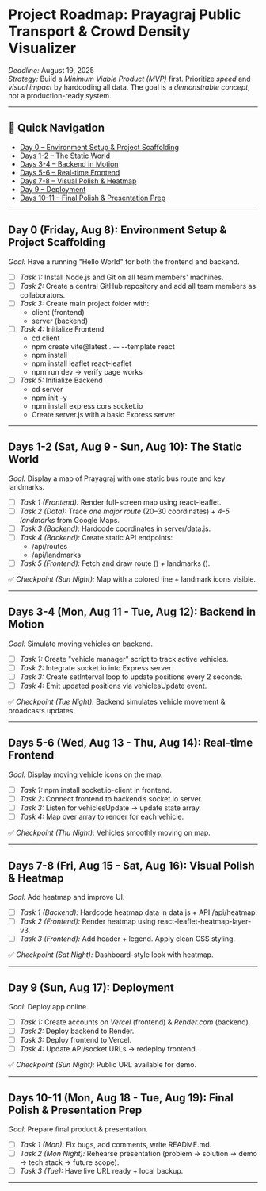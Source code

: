 # Project Roadmap: Prayagraj Public Transport & Crowd Density Visualizer
*Deadline:* August 19, 2025  
*Strategy:* Build a *Minimum Viable Product (MVP)* first. Prioritize *speed* and *visual impact* by hardcoding all data. The goal is a *demonstrable concept*, not a production-ready system.

---

## 📌 Quick Navigation
- [Day 0 – Environment Setup & Project Scaffolding](#day-0-friday-aug-8-environment-setup--project-scaffolding)
- [Days 1-2 – The Static World](#days-1-2-sat-aug-9---sun-aug-10-the-static-world)
- [Days 3-4 – Backend in Motion](#days-3-4-mon-aug-11---tue-aug-12-backend-in-motion)
- [Days 5-6 – Real-time Frontend](#days-5-6-wed-aug-13---thu-aug-14-real-time-frontend)
- [Days 7-8 – Visual Polish & Heatmap](#days-7-8-fri-aug-15---sat-aug-16-visual-polish--heatmap)
- [Day 9 – Deployment](#day-9-sun-aug-17-deployment)
- [Days 10-11 – Final Polish & Presentation Prep](#days-10-11-mon-aug-18---tue-aug-19-final-polish--presentation-prep)

---

## Day 0 (Friday, Aug 8): Environment Setup & Project Scaffolding
*Goal:* Have a running "Hello World" for both the frontend and backend.

- [ ] *Task 1:* Install Node.js and Git on all team members' machines.  
- [ ] *Task 2:* Create a central GitHub repository and add all team members as collaborators.  
- [ ] *Task 3:* Create main project folder with:
  - client (frontend)
  - server (backend)  
- [ ] *Task 4:* Initialize Frontend  
  - cd client  
  - npm create vite@latest . -- --template react  
  - npm install  
  - npm install leaflet react-leaflet  
  - npm run dev → verify page works  
- [ ] *Task 5:* Initialize Backend  
  - cd server  
  - npm init -y  
  - npm install express cors socket.io  
  - Create server.js with a basic Express server  

---

## Days 1-2 (Sat, Aug 9 - Sun, Aug 10): The Static World
*Goal:* Display a map of Prayagraj with one static bus route and key landmarks.

- [ ] *Task 1 (Frontend):* Render full-screen map using react-leaflet.  
- [ ] *Task 2 (Data):* Trace *one major route* (20–30 coordinates) + *4-5 landmarks* from Google Maps.  
- [ ] *Task 3 (Backend):* Hardcode coordinates in server/data.js.  
- [ ] *Task 4 (Backend):* Create static API endpoints:
  - /api/routes
  - /api/landmarks  
- [ ] *Task 5 (Frontend):* Fetch and draw route (<Polyline>) + landmarks (<Marker>).  

✅ *Checkpoint (Sun Night):* Map with a colored line + landmark icons visible.

---

## Days 3-4 (Mon, Aug 11 - Tue, Aug 12): Backend in Motion
*Goal:* Simulate moving vehicles on backend.

- [ ] *Task 1:* Create "vehicle manager" script to track active vehicles.  
- [ ] *Task 2:* Integrate socket.io into Express server.  
- [ ] *Task 3:* Create setInterval loop to update positions every 2 seconds.  
- [ ] *Task 4:* Emit updated positions via vehiclesUpdate event.  

✅ *Checkpoint (Tue Night):* Backend simulates vehicle movement & broadcasts updates.

---

## Days 5-6 (Wed, Aug 13 - Thu, Aug 14): Real-time Frontend
*Goal:* Display moving vehicle icons on the map.

- [ ] *Task 1:* npm install socket.io-client in frontend.  
- [ ] *Task 2:* Connect frontend to backend’s socket.io server.  
- [ ] *Task 3:* Listen for vehiclesUpdate → update state array.  
- [ ] *Task 4:* Map over array to render <Marker> for each vehicle.  

✅ *Checkpoint (Thu Night):* Vehicles smoothly moving on map.

---

## Days 7-8 (Fri, Aug 15 - Sat, Aug 16): Visual Polish & Heatmap
*Goal:* Add heatmap and improve UI.

- [ ] *Task 1 (Backend):* Hardcode heatmap data in data.js + API /api/heatmap.  
- [ ] *Task 2 (Frontend):* Render heatmap using react-leaflet-heatmap-layer-v3.  
- [ ] *Task 3 (Frontend):* Add header + legend. Apply clean CSS styling.  

✅ *Checkpoint (Sat Night):* Dashboard-style look with heatmap.

---

## Day 9 (Sun, Aug 17): Deployment
*Goal:* Deploy app online.

- [ ] *Task 1:* Create accounts on *Vercel* (frontend) & *Render.com* (backend).  
- [ ] *Task 2:* Deploy backend to Render.  
- [ ] *Task 3:* Deploy frontend to Vercel.  
- [ ] *Task 4:* Update API/socket URLs → redeploy frontend.  

✅ *Checkpoint (Sun Night):* Public URL available for demo.

---

## Days 10-11 (Mon, Aug 18 - Tue, Aug 19): Final Polish & Presentation Prep
*Goal:* Prepare final product & presentation.

- [ ] *Task 1 (Mon):* Fix bugs, add comments, write README.md.  
- [ ] *Task 2 (Mon Night):* Rehearse presentation (problem → solution → demo → tech stack → future scope).  
- [ ] *Task 3 (Tue):* Have live URL ready + local backup.  

---